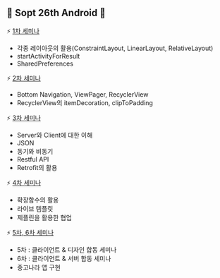 ## :blue_heart: Sopt 26th Android :blue_heart:

:zap: [1차 세미나](https://github.com/jinyand/Sopt26th_Android/tree/master/1stSeminar)
* 각종 레이아웃의 활용(ConstraintLayout, LinearLayout, RelativeLayout)
* startActivityForResult
* SharedPreferences

:zap: [2차 세미나](https://github.com/jinyand/Sopt26th_Android/tree/master/2ndSeminar)
* Bottom Navigation, ViewPager, RecyclerView
* RecyclerView의 itemDecoration, clipToPadding

:zap: [3차 세미나](https://github.com/jinyand/Sopt26th_Android/tree/master/3rdSeminar)
* Server와 Client에 대한 이해
* JSON
* 동기와 비동기
* Restful API
* Retrofit의 활용

:zap: [4차 세미나](https://github.com/jinyand/Sopt26th_Android/tree/master/4thSeminar)
* 확장함수의 활용
* 라이브 템플릿
* 제플린을 활용한 협업

:zap: [5차, 6차 세미나](https://github.com/RoadtoS7/ClientAndDesignSeminar)
* 5차 : 클라이언트 & 디자인 합동 세미나
* 6차 : 클라이언트 & 서버 합동 세미나
* 중고나라 앱 구현
